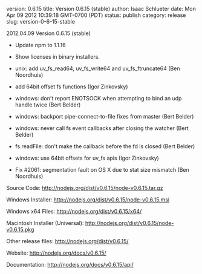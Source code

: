 version: 0.6.15
title: Version 0.6.15 (stable)
author: Isaac Schlueter
date: Mon Apr 09 2012 10:39:18 GMT-0700 (PDT)
status: publish
category: release
slug: version-0-6-15-stable

<p>2012.04.09 Version 0.6.15 (stable)

</p>
<ul>
<li><p>Update npm to 1.1.16</p>
</li>
<li><p>Show licenses in binary installers.</p>
</li>
<li><p>unix: add uv_fs_read64, uv_fs_write64 and uv_fs_ftruncate64 (Ben Noordhuis)</p>
</li>
<li><p>add 64bit offset fs functions (Igor Zinkovsky)</p>
</li>
<li><p>windows: don&apos;t report ENOTSOCK when attempting to bind an udp handle twice (Bert Belder)</p>
</li>
<li><p>windows: backport pipe-connect-to-file fixes from master (Bert Belder)</p>
</li>
<li><p>windows: never call fs event callbacks after closing the watcher (Bert Belder)</p>
</li>
<li><p>fs.readFile: don&apos;t make the callback before the fd is closed (Bert Belder)</p>
</li>
<li><p>windows: use 64bit offsets for uv_fs apis (Igor Zinkovsky)</p>
</li>
<li><p>Fix #2061: segmentation fault on OS X due to stat size mismatch (Ben Noordhuis)</p>
</li>
</ul>
<p>Source Code: <a href="http://nodejs.org/dist/v0.6.15/node-v0.6.15.tar.gz">http://nodejs.org/dist/v0.6.15/node-v0.6.15.tar.gz</a>

</p>
<p>Windows Installer: <a href="http://nodejs.org/dist/v0.6.15/node-v0.6.15.msi">http://nodejs.org/dist/v0.6.15/node-v0.6.15.msi</a>

</p>
<p>Windows x64 Files: <a href="http://nodejs.org/dist/v0.6.15/x64/">http://nodejs.org/dist/v0.6.15/x64/</a>

</p>
<p>Macintosh Installer (Universal): <a href="http://nodejs.org/dist/v0.6.15/node-v0.6.15.pkg">http://nodejs.org/dist/v0.6.15/node-v0.6.15.pkg</a>

</p>
<p>Other release files: <a href="http://nodejs.org/dist/v0.6.15/">http://nodejs.org/dist/v0.6.15/</a>

</p>
<p>Website: <a href="http://nodejs.org/docs/v0.6.15/">http://nodejs.org/docs/v0.6.15/</a>

</p>
<p>Documentation: <a href="http://nodejs.org/docs/v0.6.15/api/">http://nodejs.org/docs/v0.6.15/api/</a>
</p>

